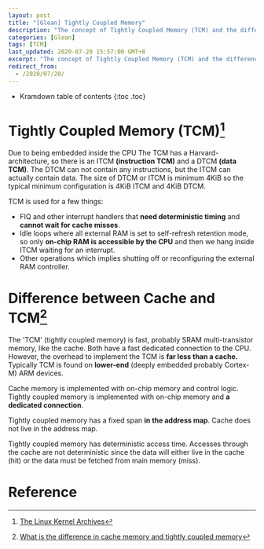 ```yaml
---
layout: post
title: "[Glean] Tightly Coupled Memory"
description: "The concept of Tightly Coupled Memory (TCM) and the difference between TCM and Cache."
categories: [Glean]
tags: [TCM]
last_updated: 2020-07-20 15:57:00 GMT+8
excerpt: "The concept of Tightly Coupled Memory (TCM) and the difference between TCM and Cache."
redirect_from:
  - /2020/07/20/
---
```


* Kramdown table of contents
{:toc .toc}
# Tightly Coupled Memory (TCM)[^1]

Due to being embedded inside the CPU The TCM has a Harvard-architecture, so there is an ITCM **(instruction TCM)** and a DTCM **(data TCM)**. The DTCM can not contain any instructions, but the ITCM can actually contain data. The size of DTCM or ITCM is minimum 4KiB so the typical minimum configuration is 4KiB ITCM and 4KiB DTCM.

TCM is used for a few things:

- FIQ and other interrupt handlers that **need deterministic timing** and **cannot wait for cache misses**.
- Idle loops where all external RAM is set to self-refresh retention mode, so only **on-chip RAM is accessible by the CPU** and then we hang inside ITCM waiting for an interrupt.
- Other operations which implies shutting off or reconfiguring the external RAM controller.

# Difference between Cache and TCM[^2]

The 'TCM' (tightly coupled memory) is fast, probably SRAM multi-transistor memory, like the cache. Both have a fast dedicated connection to the CPU. However, the overhead to implement the TCM is **far less than a cache.** Typically TCM is found on **lower-end** (deeply embedded probably Cortex-M) ARM devices.

Cache memory is implemented with on-chip memory and control logic. Tightly coupled memory is implemented with on-chip memory and **a dedicated connection**.

Tightly coupled memory has a fixed span **in the address map**. Cache does not live in the address map.

Tightly coupled memory has deterministic access time. Accesses through the cache are not deterministic since the data will either live in the cache (hit) or the data must be fetched from main memory (miss).

# Reference

[^1]: [The Linux Kernel Archives](https://www.google.com/url?sa=t&rct=j&q=&esrc=s&source=web&cd=&ved=2ahUKEwiUssOyq9vqAhXTfX0KHT2HB4sQFjACegQIBRAB&url=https%3A%2F%2Fwww.kernel.org%2Fdoc%2FDocumentation%2Farm%2Ftcm.txt&usg=AOvVaw1Xr_hrPza7lp61GNiCxFXg)

[^2]: [What is the difference in cache memory and tightly coupled memory](https://stackoverflow.com/questions/36328344/what-is-the-difference-in-cache-memory-and-tightly-coupled-memory)